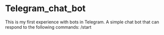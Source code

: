 # Telegram_chat_bot

This is my first experience with bots in Telegram. A simple chat bot that can respond to the following commands: /start
